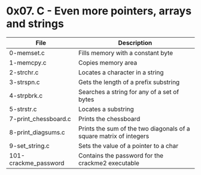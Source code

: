 # 0x07. C - Even more pointers, arrays and strings #

File | Description
----------- | -----------
0-memset.c | Fills memory with a constant byte
1-memcpy.c | Copies memory area
2-strchr.c | Locates a character in a string
3-strspn.c | Gets the length of a prefix substring
4-strpbrk.c | 	Searches a string for any of a set of bytes
5-strstr.c | Locates a substring
7-print_chessboard.c | Prints the chessboard
8-print_diagsums.c | Prints the sum of the two diagonals of a square matrix of integers
9-set_string.c | Sets the value of a pointer to a char
101-crackme_password | Contains the password for the crackme2 executable
